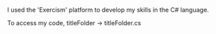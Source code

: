 I used the 'Exercism' platform to develop my skills in the C# language.

To access my code, titleFolder -> titleFolder.cs
